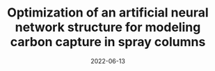 ---
title: "Optimization of an artificial neural network structure for modeling carbon capture in spray columns"
collection: talks
type: "Poster presentation"
effort: "given"
permalink: /talks/escape32_ulderico
venue: "32nd European Symposium on Computer Aided Process Engineering"
date: 2022-06-13
location: "Tolouse, France"
---